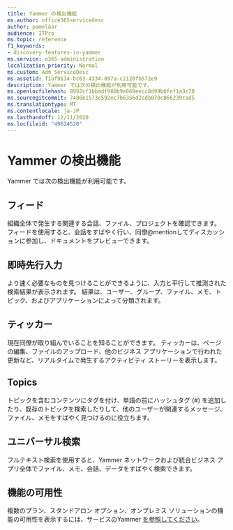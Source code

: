 ```yaml
---
title: Yammer の検出機能
ms.author: office365servicedesc
author: pamelaar
audience: ITPro
ms.topic: reference
f1_keywords:
- discovery-features-in-yammer
ms.service: o365-administration
localization_priority: Normal
ms.custom: Adm_ServiceDesc
ms.assetid: f1af9134-bc63-4334-897a-c2120fb572e9
description: Yammer では次の検出機能が利用可能です。
ms.openlocfilehash: 8992cf1bbadf980b9e869eecc8d99b6fef1a3c78
ms.sourcegitcommit: 7486b1573c592ec7b6356d2cdb070c866239cad5
ms.translationtype: MT
ms.contentlocale: ja-JP
ms.lasthandoff: 12/11/2020
ms.locfileid: "49624528"
---
```

# <a name="discovery-features-in-yammer"></a>Yammer の検出機能

Yammer では次の検出機能が利用可能です。
  
## <a name="feeds"></a>フィード

組織全体で発生する関連する会話、ファイル、プロジェクトを確認できます。 フィードを使用すると、会話をすばやく行い、同僚@mentionしてディスカッションに参加し、ドキュメントをプレビューできます。

## <a name="instant-type-ahead"></a>即時先行入力

より速く必要なものを見つけることができるように、入力と平行して推測された検索結果が表示されます。 結果は、ユーザー、グループ、ファイル、メモ、トピック、およびアプリケーションによって分類されます。
    
## <a name="ticker"></a>ティッカー

現在同僚が取り組んでいることを知ることができます。 ティッカーは、ページの編集、ファイルのアップロード、他のビジネス アプリケーションで行われた更新など、リアルタイムで発生するアクティビティ ストーリーを表示します。
  
## <a name="topics"></a>Topics

トピックを含むコンテンツにタグを付け、単語の前にハッシュタグ (#) を追加したり、既存のトピックを検索したりして、他のユーザーが関連するメッセージ、ファイル、メモをすばやく見つけるのに役立ちます。
  
## <a name="universal-search"></a>ユニバーサル検索

フルテキスト検索を使用すると、Yammer ネットワークおよび統合ビジネス アプリ全体でファイル、メモ、会話、データをすばやく検索できます。
  
## <a name="feature-availability"></a>機能の可用性

複数のプラン、スタンドアロン オプション、オンプレミス ソリューションの機能の可用性を表示するには、サービスのYammer [を参照してください](yammer-service-description.md)。
  
  
